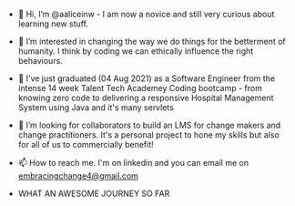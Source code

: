 - 👋 Hi, I’m @aaliceinw - I am now a novice and still very curious about learning new stuff. 

- 👀 I’m interested in changing the way we do things for the betterment of humanity. I think by coding we can ethically influence the right behaviours.

- 🥇 I've just graduated (04 Aug 2021) as a Software Engineer from the intense 14 week Talent Tech Academey Coding bootcamp - from knowing zero code to delivering a responsive Hospital Management System using Java and it's many servlets

- 💞️ I’m looking for collaborators to build an LMS for change makers and change practitioners. It's a personal project to hone my skills but also for all of us to commercially benefit!

- 📫 How to reach me. I'm on linkedin and you can email me on embracingchange4@gmail.com

- WHAT AN AWESOME JOURNEY SO FAR
<!---
aaliceinw/aaliceinw is a ✨ special ✨ repository because its `README.md` (this file) appears on your GitHub profile.
You can click the Preview link to take a look at your changes.
--->
